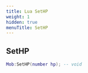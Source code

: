 ```yaml
---
title: Lua SetHP
weight: 1
hidden: true
menuTitle: SetHP
---
```

## SetHP
```lua
Mob:SetHP(number hp); -- void
```